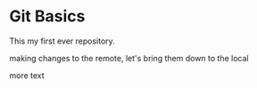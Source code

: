 # Git Basics
This my first ever repository.

making changes to the remote, let's bring them down to the local

more text
